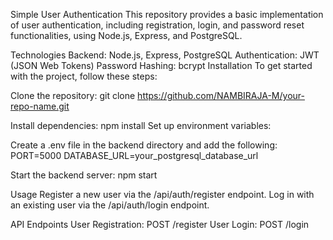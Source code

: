 Simple User Authentication
This repository provides a basic implementation of user authentication, including registration, login, and password reset functionalities, using Node.js, Express, and PostgreSQL.

Technologies
Backend: Node.js, Express, PostgreSQL
Authentication: JWT (JSON Web Tokens)
Password Hashing: bcrypt
Installation
To get started with the project, follow these steps:

Clone the repository:
git clone https://github.com/NAMBIRAJA-M/your-repo-name.git

Install dependencies:
npm install
Set up environment variables:

Create a .env file in the backend directory and add the following:
PORT=5000
DATABASE_URL=your_postgresql_database_url

Start the backend server:
npm start

Usage
Register a new user via the /api/auth/register endpoint.
Log in with an existing user via the /api/auth/login endpoint.


API Endpoints
User Registration: POST /register
User Login: POST /login

